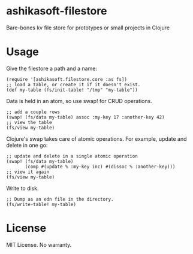 # ashikasoft-filestore
Bare-bones kv file store for prototypes or small projects in Clojure

# Usage
Give the filestore a path and a name:

    (require '[ashikasoft.filestore.core :as fs])
    ;; load a table, or create it if it doesn't exist.
    (def my-table (fs/init-table! "/tmp" "my-table"))

Data is held in an atom, so use swap! for CRUD operations.

    ;; add a couple rows
    (swap! (fs/data my-table) assoc :my-key 17 :another-key 42)
    ;; view the table
    (fs/view my-table)

Clojure's swap takes care of atomic operations. For example, update and delete in one go:

    ;; update and delete in a single atomic operation
    (swap! (fs/data my-table)
           (comp #(update % :my-key inc) #(dissoc % :another-key)))
    ;; view it again
    (fs/view my-table)

Write to disk.

    ;; Dump as an edn file in the directory.
    (fs/write-table! my-table)

# License
MIT License. No warranty.
